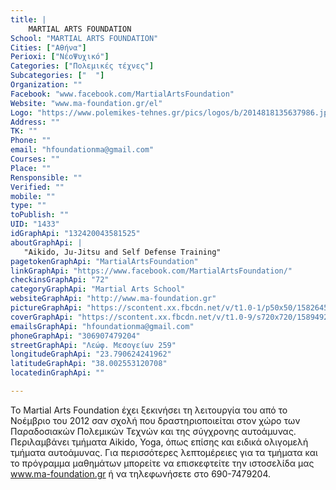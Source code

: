 ```yaml
---
title: |
    MARTIAL ARTS FOUNDATION
School: "MARTIAL ARTS FOUNDATION"
Cities: ["Αθήνα"]
Perioxi: ["ΝέοΨυχικό"]
Categories: ["Πολεμικές τέχνες"]
Subcategories: ["  "]
Organization: ""
Facebook: "www.facebook.com/MartialArtsFoundation"
Website: "www.ma-foundation.gr/el"
Logo: "https://www.polemikes-tehnes.gr/pics/logos/b/2014818135637986.jpg"
Address: ""
TK: ""
Phone: ""
email: "hfoundationma@gmail.com"
Courses: ""
Place: ""
Rensponsible: ""
Verified: ""
mobile: ""
type: ""
toPublish: ""
UID: "1433"
idGraphApi: "132420043581525"
aboutGraphApi: | 
   "Aikido, Ju-Jitsu and Self Defense Training"
pagetokenGraphApi: "MartialArtsFoundation"
linkGraphApi: "https://www.facebook.com/MartialArtsFoundation/"
checkinsGraphApi: "72"
categoryGraphApi: "Martial Arts School"
websiteGraphApi: "http://www.ma-foundation.gr"
pictureGraphApi: "https://scontent.xx.fbcdn.net/v/t1.0-1/p50x50/15826458_781735408649982_8210791217446483158_n.png?oh=bbd3c0eb15390297c55e39032557c6e8&amp;oe=5AFFCB65"
coverGraphApi: "https://scontent.xx.fbcdn.net/v/t1.0-9/s720x720/15894925_781823958641127_8338203491090976137_n.png?oh=645a278d7b8f4707e855b68f06b4c11e&amp;oe=5B055ED4"
emailsGraphApi: "hfoundationma@gmail.com"
phoneGraphApi: "306907479204"
streetGraphApi: "Λεώφ. Μεσογείων 259"
longitudeGraphApi: "23.790624241962"
latitudeGraphApi: "38.002553120708"
locatedinGraphApi: ""

---
```


To Martial Arts Foundation έχει ξεκινήσει τη λειτουργία του από το Νοέμβριο του 2012 σαν σχολή που δραστηριοποιείται στον χώρο των Παραδοσιακών Πολεμικών Τεχνών και της σύγχρονης αυτοάμυνας. Περιλαμβάνει τμήματα Aikido, Yoga, όπως επίσης και ειδικά ολιγομελή τμήματα αυτοάμυνας. Για περισσότερες λεπτομέρειες για τα τμήματα και το πρόγραμμα μαθημάτων μπορείτε να επισκεφτείτε την ιστοσελίδα μας www.ma-foundation.gr ή να τηλεφωνήσετε στο 690-7479204.

